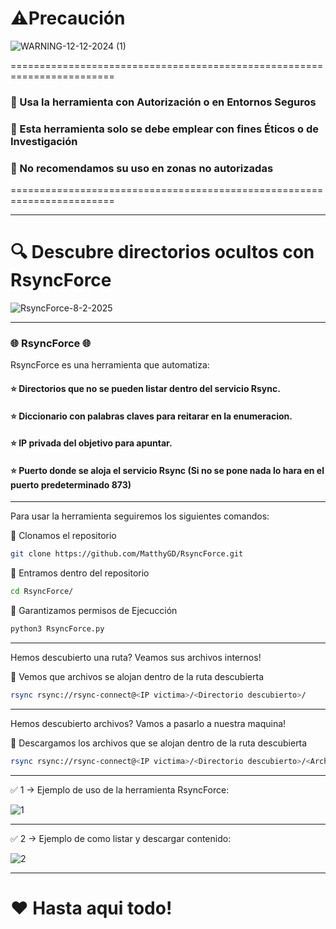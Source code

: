 # ⚠️Precaución

![WARNING-12-12-2024 (1)](https://github.com/user-attachments/assets/148e670a-8284-47b0-9080-e8fbd738d85b)

========================================================================

### 👮 Usa la herramienta con Autorización o en Entornos Seguros
### 👮 Esta herramienta solo se debe emplear con fines Éticos o de Investigación
### 👮 No recomendamos su uso en zonas no autorizadas

========================================================================

------------------------------------------------------------------------------------------------------------------------------------------------------------

# 🔍️ Descubre directorios ocultos con RsyncForce 

![RsyncForce-8-2-2025](https://github.com/user-attachments/assets/38b324cd-a53d-4e8c-9286-179077abae0a)

------------------------------------------------------------------------------------------------------------------------------------------------------------

### 🌐 RsyncForce 🌐
RsyncForce es una herramienta que automatiza:

#### ⭐ Directorios que no se pueden listar dentro del servicio Rsync.
#### ⭐ Diccionario con palabras claves para reitarar en la enumeracion.
#### ⭐ IP privada del objetivo para apuntar.
#### ⭐ Puerto donde se aloja el servicio Rsync (Si no se pone nada lo hara en el puerto predeterminado 873)

------------------------------------------------------------------------------------------------------------------------------------------------------------

Para usar la herramienta seguiremos los siguientes comandos:

🔴 Clonamos el repositorio

```bash
git clone https://github.com/MatthyGD/RsyncForce.git
```

🔴 Entramos dentro del repositorio

```bash
cd RsyncForce/
```

🔴 Garantizamos permisos de Ejecucción

```bash
python3 RsyncForce.py
```

------------------------------------------------------------------------------------------------------------------------------------------------------------

Hemos descubierto una ruta? Veamos sus archivos internos!

🔴 Vemos que archivos se alojan dentro de la ruta descubierta

```bash
rsync rsync://rsync-connect@<IP victima>/<Directorio descubierto>/
```

------------------------------------------------------------------------------------------------------------------------------------------------------------

Hemos descubierto archivos? Vamos a pasarlo a nuestra maquina!

🔴 Descargamos los archivos que se alojan dentro de la ruta descubierta

```bash
rsync rsync://rsync-connect@<IP victima>/<Directorio descubierto>/<Archivo que queramos descargar> .
```

------------------------------------------------------------------------------------------------------------------------------------------------------------

✅ 1 -> Ejemplo de uso de la herramienta RsyncForce:

![1](https://github.com/user-attachments/assets/431caf9f-8525-42b7-9073-37a04673721e)

------------------------------------------------------------------------------------------------------------------------------------------------------------

✅ 2 -> Ejemplo de como listar y descargar contenido:

![2](https://github.com/user-attachments/assets/34e73675-b2da-4d46-9b88-a0ca367bfa68)

------------------------------------------------------------------------------------------------------------------------------------------------------------

# ❤️ Hasta aqui todo!
